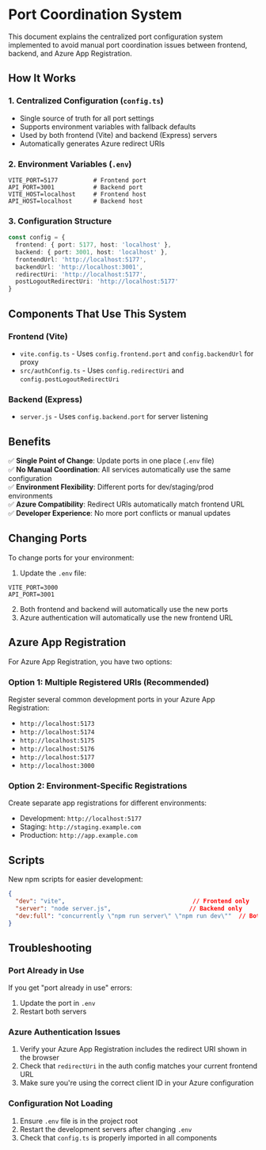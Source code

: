 # Port Coordination System

This document explains the centralized port configuration system implemented to avoid manual port coordination issues between frontend, backend, and Azure App Registration.

## How It Works

### 1. Centralized Configuration (`config.ts`)
- Single source of truth for all port settings
- Supports environment variables with fallback defaults
- Used by both frontend (Vite) and backend (Express) servers
- Automatically generates Azure redirect URIs

### 2. Environment Variables (`.env`)
```
VITE_PORT=5177          # Frontend port
API_PORT=3001           # Backend port
VITE_HOST=localhost     # Frontend host
API_HOST=localhost      # Backend host
```

### 3. Configuration Structure
```typescript
const config = {
  frontend: { port: 5177, host: 'localhost' },
  backend: { port: 3001, host: 'localhost' },
  frontendUrl: 'http://localhost:5177',
  backendUrl: 'http://localhost:3001',
  redirectUri: 'http://localhost:5177',
  postLogoutRedirectUri: 'http://localhost:5177'
}
```

## Components That Use This System

### Frontend (Vite)
- `vite.config.ts` - Uses `config.frontend.port` and `config.backendUrl` for proxy
- `src/authConfig.ts` - Uses `config.redirectUri` and `config.postLogoutRedirectUri`

### Backend (Express)
- `server.js` - Uses `config.backend.port` for server listening

## Benefits

✅ **Single Point of Change**: Update ports in one place (`.env` file)  
✅ **No Manual Coordination**: All services automatically use the same configuration  
✅ **Environment Flexibility**: Different ports for dev/staging/prod environments  
✅ **Azure Compatibility**: Redirect URIs automatically match frontend URL  
✅ **Developer Experience**: No more port conflicts or manual updates  

## Changing Ports

To change ports for your environment:

1. Update the `.env` file:
```
VITE_PORT=3000
API_PORT=3001
```

2. Both frontend and backend will automatically use the new ports
3. Azure authentication will automatically use the new frontend URL

## Azure App Registration

For Azure App Registration, you have two options:

### Option 1: Multiple Registered URIs (Recommended)
Register several common development ports in your Azure App Registration:
- `http://localhost:5173`
- `http://localhost:5174`
- `http://localhost:5175`
- `http://localhost:5176`
- `http://localhost:5177`
- `http://localhost:3000`

### Option 2: Environment-Specific Registrations
Create separate app registrations for different environments:
- Development: `http://localhost:5177`
- Staging: `http://staging.example.com`
- Production: `http://app.example.com`

## Scripts

New npm scripts for easier development:

```json
{
  "dev": "vite",                                    // Frontend only
  "server": "node server.js",                      // Backend only  
  "dev:full": "concurrently \"npm run server\" \"npm run dev\""  // Both servers
}
```

## Troubleshooting

### Port Already in Use
If you get "port already in use" errors:
1. Update the port in `.env`
2. Restart both servers

### Azure Authentication Issues
1. Verify your Azure App Registration includes the redirect URI shown in the browser
2. Check that `redirectUri` in the auth config matches your current frontend URL
3. Make sure you're using the correct client ID in your Azure configuration

### Configuration Not Loading
1. Ensure `.env` file is in the project root
2. Restart the development servers after changing `.env`
3. Check that `config.ts` is properly imported in all components
